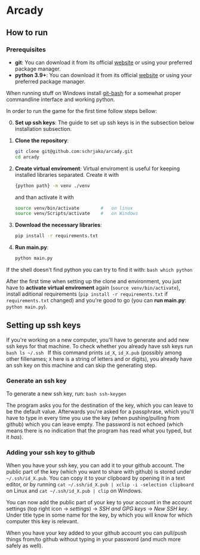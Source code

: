 # Arcady

## How to run

### Prerequisites

- **git**: You can download it from its official [website](https://git-scm.com/)
  or using your preferred package manager.
- **python 3.9+**: You can download it from its official
  [website](https://www.python.org/downloads/) or using your preferred package
  manager.

When running stuff on Windows install [git-bash](https://gitforwindows.org/) for
a somewhat proper commandline interface and working python.

In order to run the game for the first time follow steps bellow:

0. **Set up ssh keys**: The guide to set up ssh keys is in the subsection below
   installation subsection.

1. **Clone the repository**:
    ```bash
    git clone git@github.com:schrjako/arcady.git
    cd arcady
    ```

2. **Create virtual enviroment**: Virtual enviroment is useful for keeping
  installed libraries separated. Create it with
    ```bash
    {python path} -m venv ./venv
    ```
    and than activate it with
    ```bash
    source venv/bin/activate        #   on linux
    source venv/Scripts/activate    #   on Windows
    ```

3. **Download the necessary libraries**:
    ```bash
    pip install -r requirements.txt
    ```

4. **Run main.py**:
    ```bash
    python main.py
    ```

If the shell doesn't find python you can try to find it with:
    ```bash
    which python
    ```

After the first time when setting up the clone and environment, you just have to
**activate virtual enviroment** again (`source venv/bin/activate`), install
aditional requirements (`pip install -r requirements.txt` if `requirements.txt`
changed) and you're good to go (you can **run main.py**: `python main.py`).

## Setting up ssh keys

If  you're working on a new computer, you'll have to generate and add new ssh
keys for that machine. To check whether you already have ssh keys run
    ```bash
    ls ~/.ssh
    ```
If this command prints `id_X`, `id_X.pub` (possibly among other fillenames; `X`
here is a string of letters and or digits), you already have an ssh key on this
machine and can skip the generating step.

### Generate an ssh key

To generate a new ssh key, run:
    ```bash
    ssh-keygen
    ```

The program asks you for the destination of the key, which you can leave to be
the default value. Afterwards you're asked for a passphrase, which you'll have
to type in every time you use the key (when pushing/pulling from github) which
you can leave empty. The password is not echoed (which means there is no
indication that the program has read what you typed, but it *has*).

### Adding your ssh key to github

When you have your ssh key, you can add it to your github account. The public
part of the key (which you want to share with github) is stored under
`~/.ssh/id_X.pub`. You can copy it to your clipboard by opening it in a text
editor, or by running `cat ~/.ssh/id_X.pub | xclip -i -selection clipboard` on
Linux and `cat ~/.ssh/id_X.pub | clip` on Windows.

You can now add the public part of your key to your account in the account
settings (top right icon -> *settings*) -> *SSH and GPG keys* -> *New SSH key*.
Under title type in some name for the key, by which you will know for which
computer this key is relevant.

When you have your key added to your github account you can pull/push things
from/to github without typing in your password (and much more safely as well).
